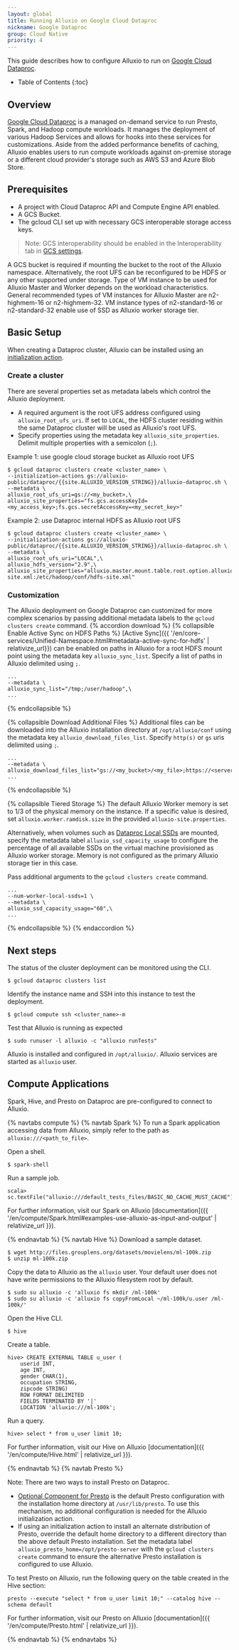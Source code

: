 ```yaml
---
layout: global
title: Running Alluxio on Google Cloud Dataproc
nickname: Google Dataproc
group: Cloud Native
priority: 4
---
```


This guide describes how to configure Alluxio to run on
[Google Cloud Dataproc](https://cloud.google.com/dataproc).

* Table of Contents
{:toc}

## Overview

[Google Cloud Dataproc](https://cloud.google.com/dataproc) is a managed on-demand service to run
Presto, Spark, and Hadoop compute workloads.
It manages the deployment of various Hadoop Services and allows for hooks into these services for
customizations.
Aside from the added performance benefits of caching, Alluxio enables users to run compute
workloads against on-premise storage or a different cloud provider's storage such as AWS S3
and Azure Blob Store.

## Prerequisites

* A project with Cloud Dataproc API and Compute Engine API enabled.
* A GCS Bucket.
* The gcloud CLI set up with necessary GCS interoperable storage access keys.

> Note: GCS interoperability should be enabled in the Interoperability tab in
> [GCS settings](https://console.cloud.google.com/storage/settings).

A GCS bucket is required if mounting the bucket to the root of the Alluxio namespace.
Alternatively, the root UFS can be reconfigured to be HDFS or any other supported under storage.
Type of VM instance to be used for Alluxio Master and Worker depends on the workload
characteristics. General recommended types of VM instances for Alluxio Master are
n2-highmem-16 or n2-highmem-32. VM instance types of n2-standard-16 or n2-standard-32
enable use of SSD as Alluxio worker storage tier.

## Basic Setup

When creating a Dataproc cluster, Alluxio can be installed using an
[initialization action](https://cloud.google.com/dataproc/docs/concepts/configuring-clusters/init-actions).

### Create a cluster

There are several properties set as metadata labels which control the Alluxio deployment.
* A required argument is the root UFS address configured using `alluxio_root_ufs_uri`.
If set to `LOCAL`, the HDFS cluster residing within the same Dataproc cluster will be used as Alluxio's root UFS.
* Specify properties using the metadata key `alluxio_site_properties`.
Delimit multiple properties with a semicolon (`;`).

Example 1: use google cloud storage bucket as Alluxio root UFS
```console
$ gcloud dataproc clusters create <cluster_name> \
--initialization-actions gs://alluxio-public/dataproc/{{site.ALLUXIO_VERSION_STRING}}/alluxio-dataproc.sh \
--metadata \
alluxio_root_ufs_uri=gs://<my_bucket>,\
alluxio_site_properties="fs.gcs.accessKeyId=<my_access_key>;fs.gcs.secretAccessKey=<my_secret_key>"
```

Example 2: use Dataproc internal HDFS as Alluxio root UFS
```console
$ gcloud dataproc clusters create <cluster_name> \
--initialization-actions gs://alluxio-public/dataproc/{{site.ALLUXIO_VERSION_STRING}}/alluxio-dataproc.sh \
--metadata \
alluxio_root_ufs_uri="LOCAL",\
alluxio_hdfs_version="2.9",\
alluxio_site_properties="alluxio.master.mount.table.root.option.alluxio.underfs.hdfs.configuration=/etc/hadoop/conf/core-site.xml:/etc/hadoop/conf/hdfs-site.xml"
```

### Customization

The Alluxio deployment on Google Dataproc can customized for more complex scenarios by passing
additional metadata labels to the `gcloud clusters create` command.
{% accordion download %}
  {% collapsible Enable Active Sync on HDFS Paths %}
[Active Sync]({{ '/en/core-services/Unified-Namespace.html#metadata-active-sync-for-hdfs' | relativize_url}})
can be enabled on paths in Alluxio for a root HDFS mount point using the metadata key
`alluxio_sync_list`.
Specify a list of paths in Alluxio delimited using `;`.
```console
...
--metadata \
alluxio_sync_list="/tmp;/user/hadoop",\
...
```
  {% endcollapsible %}

  {% collapsible Download Additional Files %}
Additional files can be downloaded into the Alluxio installation directory at `/opt/alluxio/conf`
using the metadata key `alluxio_download_files_list`.
Specify `http(s)` or `gs` uris delimited using `;`.
```console
...
--metadata \
alluxio_download_files_list="gs://<my_bucket>/<my_file>;https://<server>/<file>",\
...
```
  {% endcollapsible %}

  {% collapsible Tiered Storage %}
The default Alluxio Worker memory is set to 1/3 of the physical memory on the instance.
If a specific value is desired, set `alluxio.worker.ramdisk.size` in the provided
`alluxio-site.properties`.

Alternatively, when volumes such as
[Dataproc Local SSDs](https://cloud.google.com/dataproc/docs/concepts/compute/dataproc-local-ssds)
are mounted, specify the metadata label `alluxio_ssd_capacity_usage` to configure the percentage
of all available SSDs on the virtual machine provisioned as Alluxio worker storage.
Memory is not configured as the primary Alluxio storage tier in this case.

Pass additional arguments to the `gcloud clusters create` command.
```console
...
--num-worker-local-ssds=1 \
--metadata \
alluxio_ssd_capacity_usage="60",\
...
``` 
  {% endcollapsible %}
{% endaccordion %}

## Next steps

The status of the cluster deployment can be monitored using the CLI.
```console
$ gcloud dataproc clusters list
```
Identify the instance name and SSH into this instance to test the deployment.
```console
$ gcloud compute ssh <cluster_name>-m
```
Test that Alluxio is running as expected
```console
$ sudo runuser -l alluxio -c "alluxio runTests"
```

Alluxio is installed and configured in `/opt/alluxio/`. Alluxio services are started as `alluxio` user.

## Compute Applications

Spark, Hive, and Presto on Dataproc are pre-configured to connect to Alluxio.

{% navtabs compute %}
{% navtab Spark %}
To run a Spark application accessing data from Alluxio, simply refer to the path as
`alluxio:///<path_to_file>`.

Open a shell.
```console
$ spark-shell
```

Run a sample job.
```console
scala> sc.textFile("alluxio:///default_tests_files/BASIC_NO_CACHE_MUST_CACHE").count
```

For further information, visit our Spark on Alluxio
[documentation]({{ '/en/compute/Spark.html#examples-use-alluxio-as-input-and-output' | relativize_url }}).

{% endnavtab %}
{% navtab Hive %}
Download a sample dataset.
```console
$ wget http://files.grouplens.org/datasets/movielens/ml-100k.zip
$ unzip ml-100k.zip
```

Copy the data to Alluxio as the `alluxio` user.
Your default user does not have write permissions to the Alluxio filesystem root by default.
```console
$ sudo su alluxio -c 'alluxio fs mkdir /ml-100k'
$ sudo su alluxio -c 'alluxio fs copyFromLocal ~/ml-100k/u.user /ml-100k/'
```

Open the Hive CLI.
```console
$ hive
```

Create a table.
```console
hive> CREATE EXTERNAL TABLE u_user (
    userid INT,
    age INT,
    gender CHAR(1),
    occupation STRING,
    zipcode STRING)
    ROW FORMAT DELIMITED
    FIELDS TERMINATED BY '|'
    LOCATION 'alluxio:///ml-100k';
```
Run a query.
```console
hive> select * from u_user limit 10;
```

For further information, visit our Hive on Alluxio 
[documentation]({{ '/en/compute/Hive.html' | relativize_url }}).

{% endnavtab %}
{% navtab Presto %}

Note: There are two ways to install Presto on Dataproc.
* [Optional Component for Presto](https://cloud.google.com/dataproc/docs/concepts/components/presto)
is the default Presto configuration with the installation home directory at `/usr/lib/presto`.
To use this mechanism, no additional configuration is needed for the Alluxio initialization action.
* If using an initialization action to install an alternate distribution of Presto, override the
default home directory to a different directory than the above default Presto installation.
Set the metadata label `alluxio_presto_home=/opt/presto-server` with the `gcloud clusters create`
command to ensure the alternative Presto installation is configured to use Alluxio.

To test Presto on Alluxio, run the following query on the table created in the Hive section:
```console
presto --execute "select * from u_user limit 10;" --catalog hive --schema default
```

For further information, visit our Presto on Alluxio 
[documentation]({{ '/en/compute/Presto.html' | relativize_url }}).

{% endnavtab %}
{% endnavtabs %}
